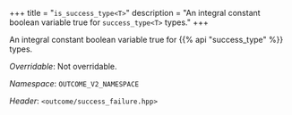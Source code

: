 +++
title = "`is_success_type<T>`"
description = "An integral constant boolean variable true for `success_type<T>` types."
+++

An integral constant boolean variable true for {{% api "success_type<T>" %}} types.

*Overridable*: Not overridable.

*Namespace*: `OUTCOME_V2_NAMESPACE`

*Header*: `<outcome/success_failure.hpp>`
